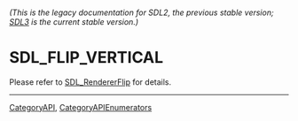 ###### (This is the legacy documentation for SDL2, the previous stable version; [SDL3](https://wiki.libsdl.org/SDL3/) is the current stable version.)
# SDL_FLIP_VERTICAL

Please refer to [SDL_RendererFlip](SDL_RendererFlip) for details.

----
[CategoryAPI](CategoryAPI), [CategoryAPIEnumerators](CategoryAPIEnumerators)


